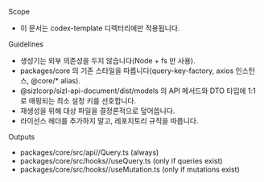 Scope

- 이 문서는 codex-template 디렉터리에만 적용됩니다.

Guidelines

- 생성기는 외부 의존성을 두지 않습니다(Node + fs 만 사용).
- packages/core 의 기존 스타일을 따릅니다(query-key-factory, axios 인스턴스, @core/\* alias).
- @sizlcorp/sizl-api-document/dist/models 의 API 메서드와 DTO 타입에 1:1로 매핑되는 최소 설정 키를 선호합니다.
- 재생성을 위해 대상 파일을 결정론적으로 덮어씁니다.
- 라이선스 헤더를 추가하지 말고, 레포지토리 규칙을 따릅니다.

Outputs

- packages/core/src/api/<resource>/<resource>Query.ts (always)
- packages/core/src/hooks/<resource>/use<Resource>Query.ts (only if queries exist)
- packages/core/src/hooks/<resource>/use<Resource>Mutation.ts (only if mutations exist)
